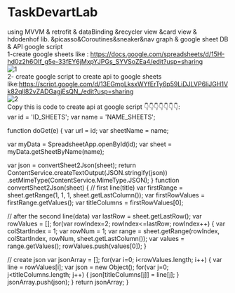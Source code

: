 # TaskDevartLab
using MVVM &amp; retrofit &amp; dataBinding &amp;recycler view &amp;card view &amp; hdodenhof lib. &amp;picasso&amp;Coroutines&amp;sneaker&amp;nav graph &amp; google sheet DB &amp; API google script <br/>
1-create google sheets like : https://docs.google.com/spreadsheets/d/15H-hd0z2h6OIf_g5e-33fEY6jMxpYJPGs_SYVSoZEa4/edit?usp=sharing <br/>
![1](https://user-images.githubusercontent.com/19371586/136418932-62b83b1e-b12d-489f-9de9-78ecfc4e3368.PNG)
<br/>
2- create google script to create api to google sheets like:https://script.google.com/d/13EGmpLksxWYfErTy6p59LiDJLVP6liJGH1Vk82qIl82vZADGagjEsQN_/edit?usp=sharing <br/>
![2](https://user-images.githubusercontent.com/19371586/136419150-a879e0af-04a8-4eee-a2b1-d044dc53cde8.PNG)
<br/>
Copy this is code to create api at google script 👇👇👇👇👇👇👇:<br/>
var id = 'ID_SHEETS';
var name = 'NAME_SHEETS';

function doGet(e) {
  var url = id;
  var sheetName = name;

  var myData = SpreadsheetApp.openById(id);
  var sheet = myData.getSheetByName(name);

  var json = convertSheet2Json(sheet);
  return ContentService.createTextOutput(JSON.stringify(json))
    .setMimeType(ContentService.MimeType.JSON);
}
function convertSheet2Json(sheet) {
  // first line(title)
  var firstRange = sheet.getRange(1, 1, 1, sheet.getLastColumn());
  var firstRowValues = firstRange.getValues();
  var titleColumns = firstRowValues[0];

  // after the second line(data)
  var lastRow = sheet.getLastRow();
  var rowValues = [];
  for(var rowIndex=2; rowIndex<=lastRow; rowIndex++) {
    var colStartIndex = 1;
    var rowNum = 1;
    var range = sheet.getRange(rowIndex, colStartIndex, rowNum, sheet.getLastColumn());
    var values = range.getValues();
    rowValues.push(values[0]);
  }

  // create json
  var jsonArray = [];
  for(var i=0; i<rowValues.length; i++) {
    var line = rowValues[i];
    var json = new Object();
    for(var j=0; j<titleColumns.length; j++) {
      json[titleColumns[j]] = line[j];
    }
    jsonArray.push(json);
  }
  return jsonArray;
}
<br/>
<br/>
<br/>
<br/>
